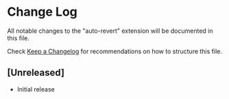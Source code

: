 # Change Log

All notable changes to the "auto-revert" extension will be documented in this file.

Check [Keep a Changelog](http://keepachangelog.com/) for recommendations on how to structure this file.

## [Unreleased]

- Initial release